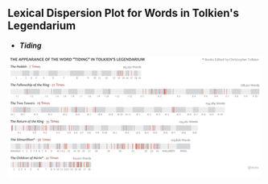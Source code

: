 ## Lexical Dispersion Plot for Words in Tolkien's Legendarium

* ___Tiding___

![Lexical dispersion plot of the word "tiding"](Tolkien_files/figure-html/tiding-1.png)
